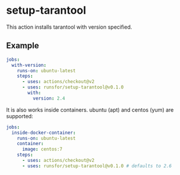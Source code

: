 # setup-tarantool

This action installs tarantool with version specified.

## Example

```yaml
jobs:
  with-version:
    runs-on: ubuntu-latest
    steps:
      - uses: actions/checkout@v2
      - uses: runsfor/setup-tarantool@v0.1.0
        with:
          version: 2.4
```

It is also works inside containers. ubuntu (apt) and centos (yum) are supported:

```yaml
jobs:
  inside-docker-container:
    runs-on: ubuntu-latest
    container:
      image: centos:7
    steps:
      - uses: actions/checkout@v2
      - uses: runsfor/setup-tarantool@v0.1.0 # defaults to 2.6
```
